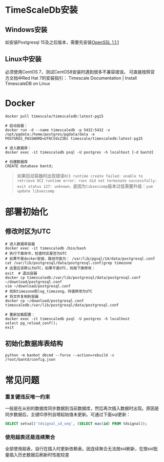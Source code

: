 # TimeScaleDb安装
## Windows安装
如安装Postgresql 15及之后版本，需要先安装[OpenSSL 1.1.1](https://slproweb.com/products/Win32OpenSSL.html)  
## Linux中安装
必须使用CentOS 7，测试CentOS8安装时遇到很多不兼容错误。
可直接按照官方文档中Red Hat 7的安装指引：
Timescale Documentation | Install TimescaleDB on Linux
# Docker
```shell
docker pull timescale/timescaledb:latest-pg15

# 启动容器：
docker run -d --name timescaledb -p 5432:5432 -v /opt/pgdata:/home/postgres/pgdata/data -e POSTGRES_PASSWORD=Uf6CVdsZ3Dc timescale/timescaledb:latest-pg15

# 进入数据库：
docker exec -it timescaledb psql -U postgres -h localhost [-d bantd]

# 创建数据库
CREATE database bantd;
```
> 如果启动容器时出现错误`OCI runtime create failed: unable to retrieve OCI runtime error: runc did not terminate successfully: exit status 127: unknown.` 是因为`libseccomp`版本过低需要升级：`yum update libseccomp`

# 部署初始化
## 修改时区为UTC
```shell
# 进入数据库容器
docker exec -it timescaledb /bin/bash
# 执行下面命令，检查时区是否为UTC
# 如果不是docker安装，路径可能为： /var/lib/pgsql/14/data/postgresql.conf
cat /var/lib/postgresql/data/postgresql.conf|grep timezone
# 这里应该默认为UTC，如果不是UTC，则按下面修改：
exit  # 退出容器
docker cp timescaledb:/var/lib/postgresql/data/postgresql.conf ~/download/postgresql.conf
vim ~/download/postgresql.conf
# 找到timezone和log_timezong，将值修改为UTC
# 将文件复制到容器
docker cp ~/download/postgresql.conf timescaledb:/var/lib/postgresql/data/postgresql.conf

# 重新加载配置：
docker exec -it timescaledb psql -U postgres -h localhost
select pg_reload_conf();
exit
```
## 初始化数据库表结构
```shell
python -m banbot dbcmd --force --action=rebuild -c /root/bantd/config.json
```

# 常见问题
### 重复键违反唯一约束
一般是在从别的数据库同步数据到当前数据库，然后再次插入数据时出现。原因是同步数据后，主键ID序列自增起始值未更新。可通过下面sql更新：
```sql
SELECT setval('tdsignal_id_seq', (SELECT max(id) FROM tdsignal));
```
### 使用超表还是连续聚合
全部使用超表，自行在插入时更新依赖表。因连续聚合无法按sid刷新，在按sid批量插入历史数据后刷新时性能较差
